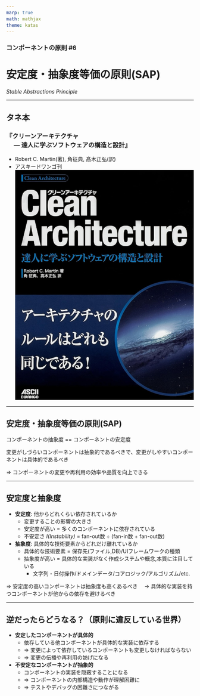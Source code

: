 ```yaml
---
marp: true
math: mathjax
theme: katas
---
```

<!-- 
size: 16:9
paginate: true
-->
<!-- header: 勉強会# ― エンジニアとしての解像度を高めるための勉強会-->

### コンポーネントの原則 #6

# 安定度・抽象度等価の原則(SAP)
_Stable Abstractions Principle_

---
## タネ本

### 『クリーンアーキテクチャ<br>　 ― 達人に学ぶソフトウェアの構造と設計』
* Robert C. Martin(著), 角征典, 髙木正弘(訳)
* アスキードワンゴ刊
![bg right:30% 90%](assets/07-cleanarchitecture.jpg)

---

## 安定度・抽象度等価の原則(SAP)

コンポーネントの抽象度 == コンポーネントの安定度

変更がしづらいコンポーネントは抽象的であるべきで、変更がしやすいコンポーネントは具体的であるべき

⇒ コンポーネントの変更や再利用の効率や品質を向上できる

---

## 安定度と抽象度

* **安定度**: 他からどれくらい依存されているか
    * 変更することの影響の大きさ
    * 安定度が高い = 多くのコンポーネントに依存されている
    * 不安定さ _I(Instability)_ = fan-out数 ÷ (fan-in数 + fan-out数)
* **抽象度**: 具体的な技術要素からどれだけ離れているか
    * 具体的な技術要素 = 保存先(ファイル,DB)/UIフレームワークの種類
    * 抽象度が高い = 具体的な実装がなく作成システムや概念,本質に注目している
        * 文字列・日付操作/ドメインデータ/コアロジック/アルゴリズム/etc.

⇒ 安定度の高いコンポーネントは抽象度も高くあるべき
　→ 具体的な実装を持つコンポーネントが他からの依存を避けるべき

---

## 逆だったらどうなる？（原則に違反している世界）

* **安定したコンポーネントが具体的**
    * 依存している他コンポーネントが具体的な実装に依存する
    * ⇒ 変更によって依存しているコンポーネントも変更しなければならない
    * ⇒ 変更の伝播や再利用の妨げになる
* **不安定なコンポーネントが抽象的**
    * コンポーネントの実装を隠蔽することになる
    * ⇒ コンポーネントの内部構造や動作が理解困難に
    * ⇒ テストやデバッグの困難さにつながる